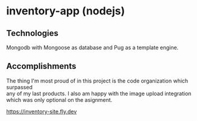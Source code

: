 # inventory-app (nodejs)

## Technologies 
Mongodb with Mongoose as database and Pug as a template engine.

## Accomplishments
The thing I'm most proud of in this project is the code organization which surpassed  
any of my last products. I also am happy with the image upload integration which was   only optional on the asignment.


 https://inventory-site.fly.dev


